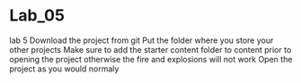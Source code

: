 # Lab_05
 lab 5
Download the project from git
Put the folder where you store your other projects
Make sure to add the starter content folder to content prior to opening the project otherwise the fire and explosions will not work
Open the project as you would normaly